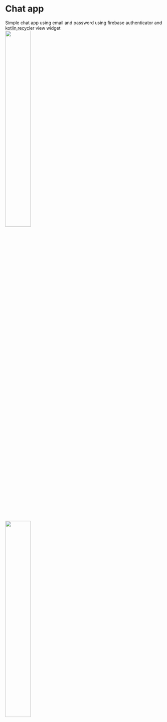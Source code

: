 # Chat app
Simple chat app using email and password using firebase authenticator and kotlin,recycler view widget
<br>
<img src="https://user-images.githubusercontent.com/126293004/226455467-85b410a5-9726-4461-bccf-768acfb26f39.jpg" height=40% width=40%>
<br>
<img src="https://user-images.githubusercontent.com/126293004/226455559-e748c146-26c5-4f0d-8b4b-45b9849a35cd.jpg" height=40% width=40%>
